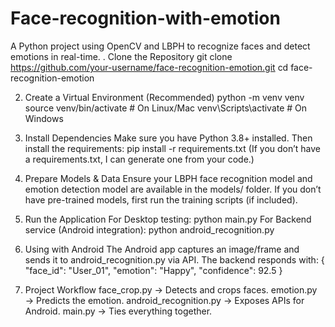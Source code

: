 # Face-recognition-with-emotion
A Python project using OpenCV and LBPH to recognize faces and detect emotions in real-time.
. Clone the Repository
git clone https://github.com/your-username/face-recognition-emotion.git
cd face-recognition-emotion

2. Create a Virtual Environment (Recommended)
python -m venv venv
source venv/bin/activate   # On Linux/Mac
venv\Scripts\activate      # On Windows

3. Install Dependencies
Make sure you have Python 3.8+ installed. Then install the requirements:
pip install -r requirements.txt
(If you don’t have a requirements.txt, I can generate one from your code.)

4. Prepare Models & Data
Ensure your LBPH face recognition model and emotion detection model are available in the models/ folder.
If you don’t have pre-trained models, first run the training scripts (if included).

5. Run the Application
For Desktop testing:
python main.py
For Backend service (Android integration):
python android_recognition.py

6. Using with Android
The Android app captures an image/frame and sends it to android_recognition.py via API.
The backend responds with:
{
  "face_id": "User_01",
  "emotion": "Happy",
  "confidence": 92.5
}

7. Project Workflow
face_crop.py → Detects and crops faces.
emotion.py → Predicts the emotion.
android_recognition.py → Exposes APIs for Android.
main.py → Ties everything together.
